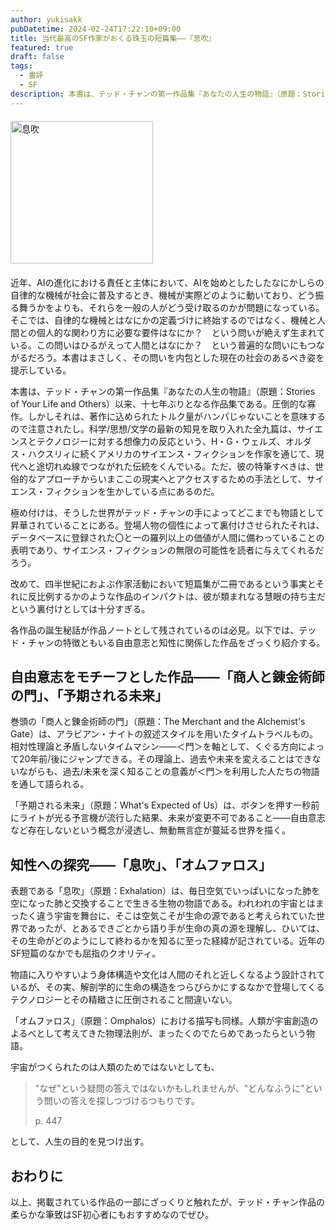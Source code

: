 ```yaml
---
author: yukisakk
pubDatetime: 2024-02-24T17:22:10+09:00
title: 当代最高のSF作家がおくる珠玉の短篇集——『息吹』
featured: true
draft: false
tags:
  - 書評
  - SF
description: 本書は、テッド・チャンの第一作品集『あなたの人生の物語』（原題：Stories of Your Life and Others）以来、十七年ぶりとなる作品集である。
---
```


<div style="margin: 20px 0">
<a href="https://www.amazon.co.jp/dp/4150124159/ref=nosim?tag=revbooks03-22" class="inline-block" style="margin: 0; padding: 0; border-width: 0;">     
<img src="https://images-na.ssl-images-amazon.com/images/P/4150124159.09.LZZZZZZZ.jpg" alt="息吹" style="width: 228px; height: auto; border-radius: 0; margin: 0; padding: 0;"> 
</a>
</div>

近年、AIの進化における責任と主体において、AIを始めとしたしたなにかしらの自律的な機械が社会に普及するとき、機械が実際どのように動いており、どう振る舞うかをよりも、それらを一般の人がどう受け取るのかが問題になっている。そこでは、自律的な機械とはなにかの定義づけに終始するのではなく、機械と人間との個人的な関わり方に必要な要件はなにか？　という問いが絶えず生まれている。この問いはひるがえって人間とはなにか？　という普遍的な問いにもつながるだろう。本書はまさしく、その問いを内包とした現在の社会のあるべき姿を提示している。

本書は、テッド・チャンの第一作品集『あなたの人生の物語』（原題：Stories of Your Life and Others）以来、十七年ぶりとなる作品集である。圧倒的な寡作。しかしそれは、著作に込められたトルク量がハンパじゃないことを意味するので注意されたし。科学/思想/文学の最新の知見を取り入れた全九篇は、サイエンスとテクノロジーに対する想像力の反応という、H・G・ウェルズ、オルダス・ハクスリィに続くアメリカのサイエンス・フィクションを作家を通じて、現代へと途切れぬ線でつながれた伝統をくんでいる。ただ、彼の特筆すべきは、世俗的なアプローチからいまここの現実へとアクセスするための手法として、サイエンス・フィクションを生かしている点にあるのだ。

極め付けは、そうした世界がテッド・チャンの手によってどこまでも物語として昇華されていることにある。登場人物の個性によって裏付けさせられたそれは、データベースに登録された〇と一の羅列以上の価値が人間に備わっていることの表明であり、サイエンス・フィクションの無限の可能性を読者に与えてくれるだろう。

改めて、四半世紀におよぶ作家活動において短篇集が二冊であるという事実とそれに反比例するかのような作品のインパクトは、彼が類まれなる慧眼の持ち主だという裏付けとしては十分すぎる。

各作品の誕生秘話が作品ノートとして残されているのは必見。以下では、テッド・チャンの特徴ともいる自由意志と知性に関係した作品をざっくり紹介する。

## 自由意志をモチーフとした作品——「商人と錬金術師の門」、「予期される未来」

巻頭の「商人と錬金術師の門」（原題：The Merchant and the Alchemist's Gate）は、アラビアン・ナイトの叙述スタイルを用いたタイムトラベルもの。相対性理論と矛盾しないタイムマシン——＜門＞を軸として、くぐる方向によって20年前/後にジャンプできる。その理論上、過去や未来を変えることはできないながらも、過去/未来を深く知ることの意義が＜門＞を利用した人たちの物語を通して語られる。

「予期される未来」（原題：What's Expected of Us）は、ボタンを押す一秒前にライトが光る予言機が流行した結果、未来が変更不可であること——自由意志など存在しないという概念が浸透し、無動無言症が蔓延る世界を描く。

## 知性への探究——「息吹」、「オムファロス」

表題である「息吹」（原題：Exhalation）は、毎日空気でいっぱいになった肺を空になった肺と交換することで生きる生物の物語である。われわれの宇宙とはまったく違う宇宙を舞台に、そこは空気こそが生命の源であると考えられていた世界であったが、とあるできごとから語り手が生命の真の源を理解し、ひいては、その生命がどのようにして終わるかを知るに至った経緯が記されている。近年のSF短篇のなかでも屈指のクオリティ。

物語に入りやすいよう身体構造や文化は人間のそれと近しくなるよう設計されているが、その実、解剖学的に生命の構造をつらびらかにするなかで登場してくるテクノロジーとその精緻さに圧倒されること間違いない。

「オムファロス」（原題：Omphalos）における描写も同様。人類が宇宙創造のよるべとして考えてきた物理法則が、まったくのでたらめであったらという物語。

宇宙がつくられたのは人類のためではないとしても、

> "なぜ"という疑問の答えではないかもしれませんが、"どんなふうに"という問いの答えを探しつづけるつもりです。
>
> p. 447

として、人生の目的を見つけ出す。

## おわりに

以上、掲載されている作品の一部にざっくりと触れたが、テッド・チャン作品の柔らかな筆致はSF初心者にもおすすめなのでぜひ。
